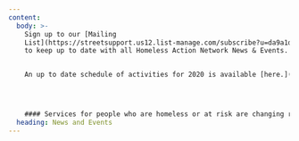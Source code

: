 ```yaml
---
content:
  body: >-
    Sign up to our [Mailing
    List](https://streetsupport.us12.list-manage.com/subscribe?u=da9a1d4bb2b1a69a981456972&id=3c6ae13085)
    to keep up to date with all Homeless Action Network News & Events.


    An up to date schedule of activities for 2020 is available [here.](/assets/uploads/han-2020-schedule.pdf)




    #### Services for people who are homeless or at risk are changing rapidly right now. The best place for the latest on where to get help in Greater Manchester is at [streetsupport.net](https://streetsupport.net), and we will post any major service changes the Network is aware of here.
  heading: News and Events
---
```

